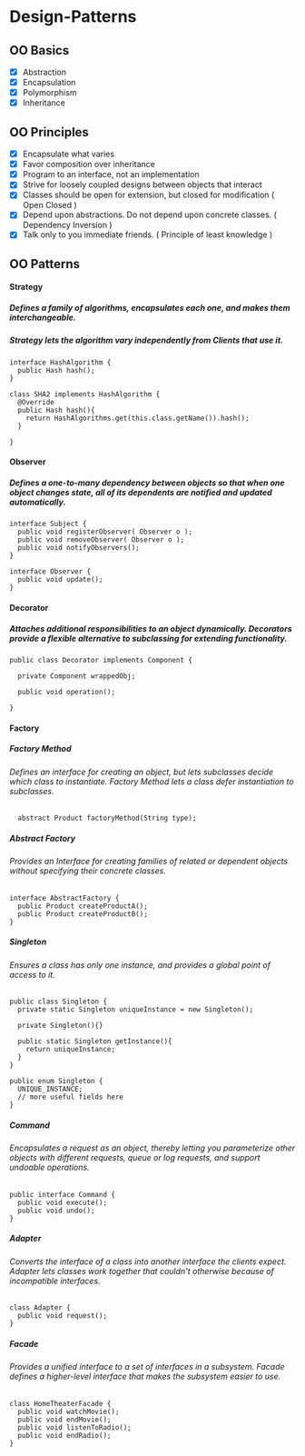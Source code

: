 # Design-Patterns

## OO Basics

- [x] Abstraction
- [x] Encapsulation
- [x] Polymorphism
- [x] Inheritance

## OO Principles

- [x] Encapsulate what varies
- [x] Favor composition over inheritance
- [x] Program to an interface, not an implementation
- [x] Strive for loosely coupled designs between objects that interact
- [x] Classes should be open for extension, but closed for modification ( Open Closed )
- [x] Depend upon abstractions. Do not depend upon concrete classes. ( Dependency Inversion )
- [x] Talk only to you immediate friends. ( Principle of least knowledge )

## OO Patterns

#### Strategy
##### Defines a family of algorithms, encapsulates each one, and makes them interchangeable. 
##### Strategy lets the algorithm vary independently from Clients that use it.

```
interface HashAlgorithm {
  public Hash hash();
}
```

```
class SHA2 implements HashAlgorithm {
  @Override
  public Hash hash(){
    return HashAlgorithms.get(this.class.getName()).hash();
  }
  
}
```
#### Observer
##### Defines a one-to-many dependency between objects so that when one object changes state, all of its dependents are notified and updated automatically.   

```
interface Subject {
  public void registerObserver( Observer o );
  public void removeObserver( Observer o );
  public void notifyObservers();
}
```
```
interface Observer {
  public void update();
}
```

#### Decorator
##### Attaches additional responsibilities to an object dynamically. Decorators provide a flexible alternative to subclassing for extending functionality.

```
public class Decorator implements Component {

  private Component wrappedObj;
  
  public void operation();
  
}
```

#### Factory

##### Factory Method
###### Defines an interface for creating an object, but lets subclasses decide which class to instantiate. Factory Method lets a class defer instantiation to subclasses.

```
  abstract Product factoryMethod(String type);

```

##### Abstract Factory
###### Provides an Interface for creating families of related or dependent objects without specifying their concrete classes.

```
interface AbstractFactory {
  public Product createProductA();
  public Product createProductB();
}
```

##### Singleton
###### Ensures a class has only one instance, and provides a global point of access to it.

```
public class Singleton {
  private static Singleton uniqueInstance = new Singleton();

  private Singleton(){}
  
  public static Singleton getInstance(){
    return uniqueInstance;
  }
}
```

```
public enum Singleton {
  UNIQUE_INSTANCE;
  // more useful fields here
}
```

##### Command
###### Encapsulates a request as an object, thereby letting you parameterize other objects with different requests, queue or log requests, and support undoable operations.

```
public interface Command {
  public void execute();
  public void undo();
}
```

##### Adapter
###### Converts the interface of a class into another interface the clients expect. Adapter lets classes work together that couldn't otherwise because of incompatible interfaces.

```
class Adapter {
  public void request();
}
```

##### Facade
###### Provides a unified interface to a set of interfaces in a subsystem. Facade defines a higher-level interface that makes the subsystem easier to use.

```
class HomeTheaterFacade {
  public void watchMovie();
  public void endMovie();
  public void listenToRadio();
  public void endRadio();
}
```
